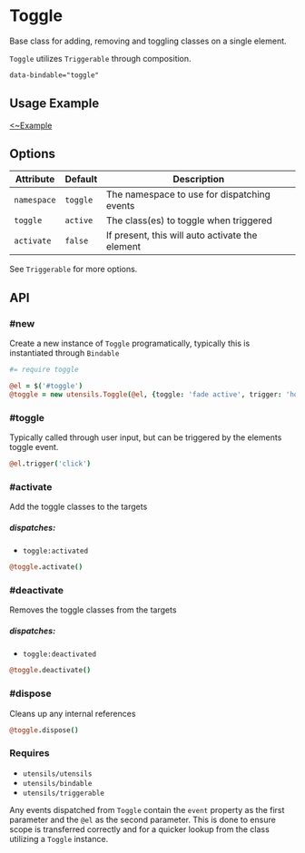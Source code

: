 
# Toggle
Base class for adding, removing and toggling classes on a single
element.

`Toggle` utilizes `Triggerable` through composition.

```html
data-bindable="toggle"
```

## Usage Example
[<~Example](markup/toggle.html.haml)


## Options

Attribute   | Default      | Description
----------- | ------------ | -------------------------------------------
`namespace` | `toggle`     | The namespace to use for dispatching events
`toggle`    | `active`     | The class(es) to toggle when triggered
`activate`  | `false`      | If present, this will auto activate the element

See `Triggerable` for more options.


## API

### #new
Create a new instance of `Toggle` programatically, typically this is
instantiated through `Bindable`

```coffee
#= require toggle

@el = $('#toggle')
@toggle = new utensils.Toggle(@el, {toggle: 'fade active', trigger: 'hover'})
```

### #toggle
Typically called through user input, but can be triggered by the
elements toggle event.

```coffee
@el.trigger('click')
```

### #activate
Add the toggle classes to the targets

##### dispatches:
- `toggle:activated`

```coffee
@toggle.activate()
```

### #deactivate
Removes the toggle classes from the targets

##### dispatches:
- `toggle:deactivated`

```coffee
@toggle.deactivate()
```

### #dispose
Cleans up any internal references

```coffee
@toggle.dispose()
```

### Requires
- `utensils/utensils`
- `utensils/bindable`
- `utensils/triggerable`

Any events dispatched from `Toggle` contain the `event` property as the
first parameter and the `@el` as the second parameter. This is done to
ensure scope is transferred correctly and for a quicker lookup from the
class utilizing a `Toggle` instance.

